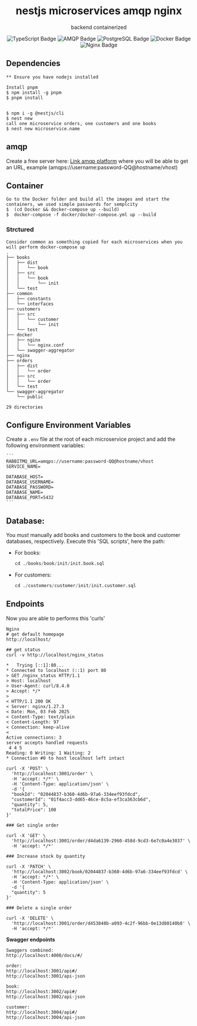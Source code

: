 
<h1 align="center">nestjs microservices amqp nginx</h1>
<p align="center">backend containerized</p>
<p align="center">
    <img src="https://img.shields.io/badge/TypeScript-3178C6?logo=typescript&logoColor=fff&style=for-the-badge" alt="TypeScript Badge">
    <img src="https://img.shields.io/badge/AMQP-0D597F?logo=rabbitmq&logoColor=fff&style=for-the-badge" alt="AMQP Badge">
    <img src="https://img.shields.io/badge/PostgreSQL-336791?logo=postgresql&logoColor=fff&style=for-the-badge" alt="PostgreSQL Badge">
    <img src="https://img.shields.io/badge/Docker-2496ED?logo=docker&logoColor=fff&style=for-the-badge" alt="Docker Badge">
    <img src="https://img.shields.io/badge/Nginx-009639?logo=nginx&logoColor=fff&style=for-the-badge" alt="Nginx Badge">

</p>



## Dependencies
```
** Ensure you have nodejs installed

Install pnpm
$ npm install -g pnpm
$ pnpm install


$ npm i -g @nestjs/cli
$ nest new 
call one microservice orders, one customers and one books
$ nest new microservice.name
```

## amqp
Create a free server here:
[Link amqp platform](https://customer.cloudamqp.com/instance/)
where you will be able to get an URL, example (amqps://username:password-QQ@hostname/vhost)

## Container
```
Go to the Docker folder and build all the images and start the containers, we used simple passwords for semplcity
$  (cd Docker && docker-compose up --build)
$  docker-compose -f docker/docker-compose.yml up --build
```
### Strctured
```
Consider common as something copied for each microservices when you will perform docker-compose up
.
├── books
│   ├── dist
│   │   └── book
│   ├── src
│   │   └── book
│   │       └── init
│   └── test
├── common
│   ├── constants
│   └── interfaces
├── customers
│   ├── src
│   │   └── customer
│   │       └── init
│   └── test
├── docker
│   ├── nginx
│   │   └── nginx.conf
│   └── swagger-aggregator
├── nginx
├── orders
│   ├── dist
│   │   └── order
│   ├── src
│   │   └── order
│   └── test
└── swagger-aggregator
    └── public

29 directories
```

## **Configure Environment Variables**  
   Create a `.env` file at the root of each microservice project and add the following environment variables:

    ```
    RABBITMQ_URL=amqps://username:password-QQ@hostname/vhost
    SERVICE_NAME=

    DATABASE_HOST=
    DATABASE_USERNAME=
    DATABASE_PASSWORD=
    DATABASE_NAME=
    DATABASE_PORT=5432
    ```


## Database:
You *must* manually add books and customers to the book and customer databases, respectively.
Execute this 'SQL scripts', here the path:

   - For books:
     ```sql
     cd ./books/book/init/init.book.sql
     ```
   - For customers:
     ```sql
     cd ./customers/customer/init/init.customer.sql
     ```




## Endpoints
Now you are able to performs this 'curls'

```
Nginx
# get default homepage
http://localhost/

## get status
curl -v http://localhost/nginx_status

*   Trying [::1]:80...
* Connected to localhost (::1) port 80
> GET /nginx_status HTTP/1.1
> Host: localhost
> User-Agent: curl/8.4.0
> Accept: */*
> 
< HTTP/1.1 200 OK
< Server: nginx/1.27.3
< Date: Mon, 03 Feb 2025
< Content-Type: text/plain
< Content-Length: 97
< Connection: keep-alive
< 
Active connections: 3 
server accepts handled requests
 4 4 5 
Reading: 0 Writing: 1 Waiting: 2 
* Connection #0 to host localhost left intact
```

```
curl -X 'POST' \
  'http://localhost:3001/order' \
  -H 'accept: */*' \
  -H 'Content-Type: application/json' \
  -d '{
  "bookId": "02044837-b360-4d6b-97a6-334eef93fdcd",
  "customerId": "01f4acc3-dd65-46ce-8c5a-ef3ca363cb6d",
  "quantity": 5,
  "totalPrice": 100
}'
```

```
### Get single order

curl -X 'GET' \
  'http://localhost:3001/order/d4da6139-2960-458d-9cd3-6e7c0a4e3037' \
  -H 'accept: */*'
```

```
### Increase stock by quantity

curl -X 'PATCH' \
  'http://localhost:3002/book/02044837-b360-4d6b-97a6-334eef93fdcd' \
  -H 'accept: */*' \
  -H 'Content-Type: application/json' \
  -d '{
  "quantity": 5
}'
```

```
### Delete a single order

curl -X 'DELETE' \
  'http://localhost:3001/order/d453848b-a093-4c2f-96bb-0e13d80140b8' \
  -H 'accept: */*'
```

**Swagger endpoints**

```
Swaggers combined:
http://localhost:4000/docs/#/
```


```
order:
http://localhost:3001/api#/
http://localhost:3001/api-json
```

```
book:
http://localhost:3002/api#/
http://localhost:3002/api-json
```

```
customer:
http://localhost:3004/api#/
http://localhost:3004/api-json
```

